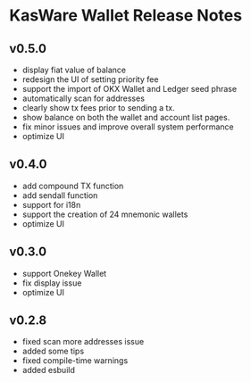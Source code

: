 # KasWare Wallet Release Notes

## v0.5.0

- display fiat value of balance
- redesign the UI of setting priority fee
- support the import of OKX Wallet and Ledger seed phrase
- automatically scan for addresses
- clearly show tx fees prior to sending a tx.
- show balance on both the wallet and account list pages.
- fix minor issues and improve overall system performance
- optimize UI

## v0.4.0

- add compound TX function
- add sendall function
- support for i18n
- support the creation of 24 mnemonic wallets
- optimize UI

## v0.3.0

- support Onekey Wallet
- fix display issue
- optimize UI

## v0.2.8

- fixed scan more addresses issue
- added some tips
- fixed compile-time warnings
- added esbuild
